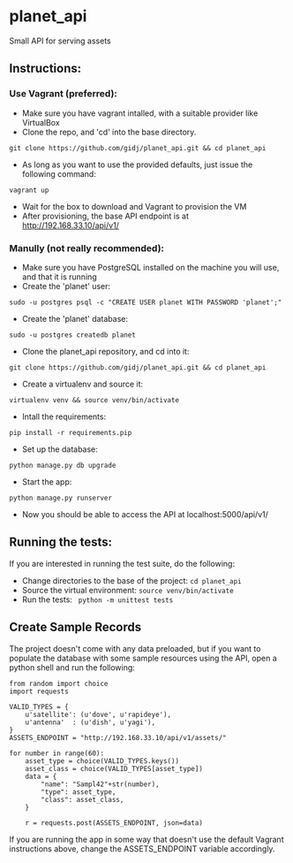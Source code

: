 # planet_api

Small API for serving assets

## Instructions:

### Use Vagrant (preferred):
* Make sure you have vagrant intalled, with a suitable provider like VirtualBox
* Clone the repo, and 'cd' into the base directory.

`git clone https://github.com/gidj/planet_api.git && cd planet_api`

* As long as you want to use the provided defaults, just issue the following command:

`vagrant up`

* Wait for the box to download and Vagrant to provision the VM
* After provisioning, the base API endpoint is at http://192.168.33.10/api/v1/

### Manully (not really recommended):
* Make sure you have PostgreSQL installed on the machine you will use, and that it is running
* Create the 'planet' user:

`sudo -u postgres psql -c "CREATE USER planet WITH PASSWORD 'planet';"`

* Create the 'planet' database:

`sudo -u postgres createdb planet`

* Clone the planet_api repository, and cd into it:

`git clone https://github.com/gidj/planet_api.git && cd planet_api`

* Create a virtualenv and source it:

`virtualenv venv && source venv/bin/activate`

* Intall the requirements:

`pip install -r requirements.pip`

* Set up the database:

`python manage.py db upgrade`

* Start the app:

`python manage.py runserver`

* Now you should be able to access the API at localhost:5000/api/v1/

## Running the tests:

If you are interested in running the test suite, do the following:
* Change directories to the base of the project:
`cd planet_api`
* Source the virtual environment:
`source venv/bin/activate`
* Run the tests:
` python -m unittest tests`

## Create Sample Records

The project doesn't come with any data preloaded, but if you want to populate the database with some sample resources using the API, open a python shell and run the following:

~~~~
from random import choice
import requests

VALID_TYPES = {
    u'satellite': (u'dove', u'rapideye'),
    u'antenna'  : (u'dish', u'yagi'),
}
ASSETS_ENDPOINT = "http://192.168.33.10/api/v1/assets/"

for number in range(60):
    asset_type = choice(VALID_TYPES.keys())
    asset_class = choice(VALID_TYPES[asset_type])
    data = {
        "name": "Sampl42"+str(number),
        "type": asset_type,
        "class": asset_class,
    }

    r = requests.post(ASSETS_ENDPOINT, json=data)
~~~~

If you are running the app in some way that doesn't use the default Vagrant instructions above, change the ASSETS_ENDPOINT variable accordingly.



